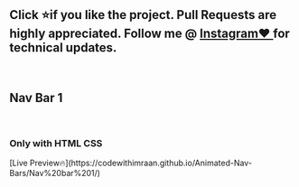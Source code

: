 <h2>Click ⭐if you like the project. Pull Requests are highly appreciated. Follow me @  <a href="http://www.instagram.com/codewithimraan">Instagram❤️ </a> for technical updates. </h2><br>
 <h2>Nav Bar 1</h2> <br>
 <h3>Only with HTML CSS </h3>
[Live Preview🔥](https://codewithimraan.github.io/Animated-Nav-Bars/Nav%20bar%201/)

